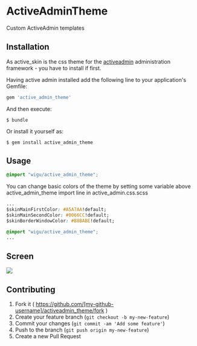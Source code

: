 # ActiveAdminTheme

Custom ActiveAdmin templates


## Installation
As active_skin is the css theme for the [activeadmin](https://github.com/activeadmin/activeadmin) administration framework - you have to install if first.

Having active admin installed add the following line to your application's Gemfile:


```ruby
gem 'active_admin_theme'
```

And then execute:

    $ bundle

Or install it yourself as:

    $ gem install active_admin_theme

## Usage

```css
@import "wigu/active_admin_theme";
```
You can change basic colors of the theme by setting some variable above active_admin_theme import line in active_admin.css.scss

```css
...
$skinMainFirstColor: #A5A7AA!default;
$skinMainSecondColor: #0066CC!default;
$skinBorderWindowColor: #B8BABE!default;

@import "wigu/active_admin_theme";
...
```

## Screen

<a href="./img/wigu.png"><img src="./img/wigu.png"></a>


## Contributing

1. Fork it ( https://github.com/[my-github-username]/activeadmin_theme/fork )
2. Create your feature branch (`git checkout -b my-new-feature`)
3. Commit your changes (`git commit -am 'Add some feature'`)
4. Push to the branch (`git push origin my-new-feature`)
5. Create a new Pull Request
